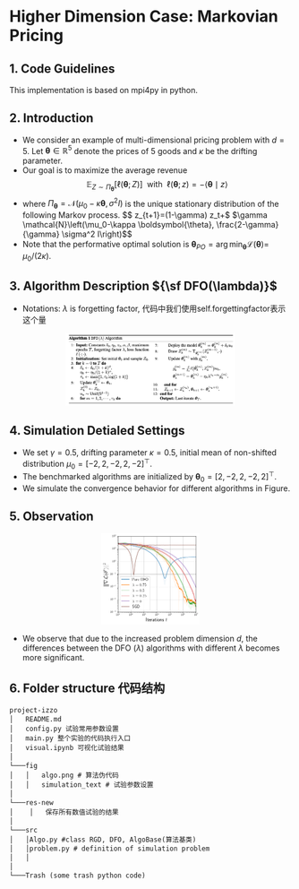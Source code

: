 # **Higher Dimension Case: Markovian Pricing**

## 1. **Code Guidelines**

This implementation is based on mpi4py in python. 

## 2. **Introduction**
 - We consider an example of multi-dimensional pricing problem with $d=5$. Let $\boldsymbol{\theta} \in \mathbb{R}^5$ denote the prices of 5 goods and $\kappa$ be the drifting parameter. 
 - Our goal is to maximize the average revenue 
 $$
 \mathbb{E}_{Z \sim \Pi_{\boldsymbol{\theta}}}[\ell(\boldsymbol{\theta} ; Z)] 
 \text{  ~with~  }
 \ell(\boldsymbol{\theta} ; z)=-\langle\boldsymbol{\theta} \mid z\rangle
 $$
  - where $\Pi_{\boldsymbol{\theta}}=\mathcal{N}\left(\mu_0-\kappa \boldsymbol{\theta}, \sigma^2 I\right)$ is the unique stationary distribution of the following Markov process. 
  $$ 
  z_{t+1}=(1-\gamma) z_t+$ $\gamma \mathcal{N}\left(\mu_0-\kappa \boldsymbol{\theta}, \frac{2-\gamma}{\gamma} \sigma^2 I\right)$$
  - Note that the performative optimal solution is $\boldsymbol{\theta}_{P O}=\arg \min _{\boldsymbol{\theta}} \mathcal{L}(\boldsymbol{\theta})=$ $\mu_0 /(2 \kappa)$.
  

## 3. **Algorithm Description ${\sf DFO(\lambda)}$**
<!-- ![avatar](fig/algo.png) -->

- Notations: $\lambda$ is forgetting factor, 代码中我们使用self.forgettingfactor表示这个量

<div align="center">
<img src="./fig/algo.png" width = 60%/>
</div>


## 4. Simulation Detialed Settings
- We set $\gamma=0.5$, drifting parameter $\kappa=0.5$, initial mean of non-shifted distribution $\mu_0=[-2,2,-2,2,-2]^{\top}$. 
- The benchmarked algorithms are initialized by $\boldsymbol{\theta}_0=[2,-2,2,-2,2]^{\top}$.
- We simulate the convergence behavior for different algorithms in Figure. 

## 5. Observation

<div align="center">
<img src="./fig/res.png" width = 35%/>
</div>

- We observe that due to the increased problem dimension $d$, the differences between the DFO $(\lambda)$ algorithms with different $\lambda$ becomes more significant.


## 6. Folder structure 代码结构 
```
project-izzo
│   README.md
│   config.py 试验常用参数设置   
│   main.py 整个实验的代码执行入口
│   visual.ipynb 可视化试验结果
│
└───fig
│   │   algo.png # 算法伪代码
│   │   simulation_text # 试验参数设置
│   
└───res-new
│    │   保存所有数值试验的结果
│   
└───src
│   │Algo.py #class RGD, DFO, AlgoBase(算法基类)
│   │problem.py # definition of simulation problem
│   │
│   
└───Trash (some trash python code) 
```




